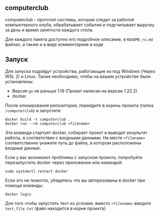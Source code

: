 ## computerclub

computerclub - прототип системы, которая следит за работой компьютерного клуба, обрабатывает события
и подсчитывает выручку за день и время занятости каждого стола.

Для каждого пакета доступно его подробное описание, в `README_ru.md` файлах, а также и в виде комментариев в коде

## Запуск

Для запуска подойдут устройства, работающие из под Windows (Через WSL 2) и Linux.
Также необходимо, чтобы на вашем устройстве были установлены:
- Версия `go` не раньше 1.19 (Проект написан на версии 1.22.2)
- docker

После клонирования репозитория, перейдите в корень проекта (папка `/computerclub`) и запустите:

```
docker build -t computerclub .
docker run --rm computerclub <filename>
```

Эта команда стартует docker, собирает проект и выводит результат работы, в соответствии с входными данными.
На месте `<filename>` соответственно укажите путь до файла, в котором расположены входные данные.

Если у вас возникают проблемы с запуском проекта, попробуйте перезапустить docker через приложение или командой:

```
sudo systemctl restart docker
```

Если это не помогло, убедитесь что вы авторизованы в docker при помощи команды:

```
docker login
```

Для того чтобы запустить тест из условия, вместо `<filename>` введите `test_file.txt` (файл находится в корне проекта)
